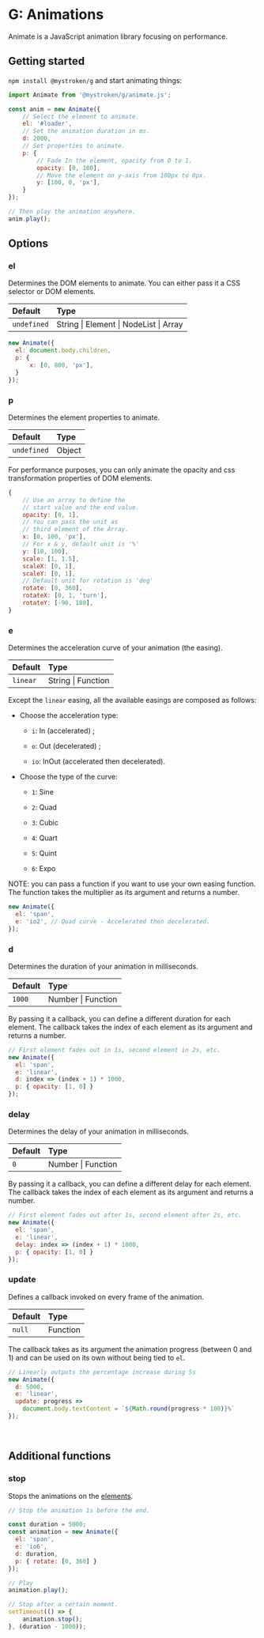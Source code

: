 # G:  Animations

Animate is a JavaScript animation library focusing on performance.

## Getting started

`npm install @mystroken/g` and start animating things:

```javascript
import Animate from '@mystroken/g/animate.js';

const anim = new Animate({
    // Select the element to animate.
    el: '#loader',
    // Set the animation duration in ms.
    d: 2000,
    // Set properties to animate.
    p: {
        // Fade In the element, opacity from 0 to 1.
        opacity: [0, 100],
        // Move the element on y-axis from 100px to 0px.
        y: [100, 0, 'px'],
    }
});

// Then play the animation anywhere.
anim.play();
```

## Options

### el

Determines the DOM elements to animate. You can either pass it a CSS selector or DOM elements.

| Default     | Type                                   |
|:----------- |:-------------------------------------- |
| `undefined` | String \| Element \| NodeList \| Array |

```javascript
new Animate({
  el: document.body.children,
  p: {
      x: [0, 800, 'px'],
  }
});
```

### p

Determines the element properties to animate.  

| Default         | Type   |
|:--------------- |:------ |
| ```undefined``` | Object |

For performance purposes, you can only animate the opacity and css transformation properties of DOM elements.

```javascript
{
    // Use an array to define the 
    // start value and the end value.
    opacity: [0, 1],
    // You can pass the unit as
    // third element of the Array.
    x: [0, 100, 'px'],
    // For x & y, default unit is '%'
    y: [10, 100],
    scale: [1, 1.5],
    scaleX: [0, 1],
    scaleY: [0, 1],
    // Default unit for rotation is 'deg'
    rotate: [0, 360],
    rotateX: [0, 1, 'turn'],
    rotateY: [-90, 180],
}
```



### e

Determines the acceleration curve of your animation (the easing).

| Default  | Type               |
|:-------- |:------------------ |
| `linear` | String \| Function |

Except the `linear` easing, all the available easings are composed as follows:

- Choose the acceleration type: 
  
  - `i`: In (accelerated) ;
  
  - `o`: Out (decelerated) ;
  
  - `io`: InOut (accelerated then decelerated).

- Choose the type of the curve: 
  
  - `1`: Sine
  
  - `2`: Quad
  
  - `3`: Cubic
  
  - `4`: Quart
  
  - `5`: Quint
  
  - `6`: Expo

NOTE: you can pass a function if you want to use your own easing function. The function takes the multiplier as its argument and returns a number.

```javascript
new Animate({
  el: 'span',
  e: 'io2', // Quad curve - Accelerated then decelerated.
});
```

### d

Determines the duration of your animation in milliseconds.

| Default | Type               |
|:------- |:------------------ |
| `1000`  | Number \| Function |

By passing it a callback, you can define a different duration for each element. The callback takes the index of each element as its argument and returns a number.

```javascript
// First element fades out in 1s, second element in 2s, etc.
new Animate({
  el: 'span',
  e: 'linear',
  d: index => (index + 1) * 1000,
  p: { opacity: [1, 0] }
});
```

### delay

Determines the delay of your animation in milliseconds.

| Default | Type               |
|:------- |:------------------ |
| `0`     | Number \| Function |

By passing it a callback, you can define a different delay for each element. The callback takes the index of each element as its argument and returns a number.

```javascript
// First element fades out after 1s, second element after 2s, etc.
new Animate({
  el: 'span',
  e: 'linear',
  delay: index => (index + 1) * 1000,
  p: { opacity: [1, 0] }
});
```

### update

Defines a callback invoked on every frame of the animation.

| Default | Type     |
|:------- |:-------- |
| `null`  | Function |

The callback takes as its argument the animation progress (between 0 and 1) and can be used on its own without being tied to `el`.

```javascript
// Linearly outputs the percentage increase during 5s
new Animate({
  d: 5000,
  e: 'linear',
  update: progress =>
    document.body.textContent = `${Math.round(progress * 100)}%`
});
```

<br>

## Additional functions

### stop

Stops the animations on the [elements](#el).

```javascript
// Stop the animation 1s before the end.

const duration = 5000;
const animation = new Animate({
  el: 'span',
  e: 'io6',
  d: duration,
  p: { rotate: [0, 360] }
});

// Play
animation.play();

// Stop after a certain moment.
setTimeout(() => {
    animation.stop();
}, (duration - 1000));
```
